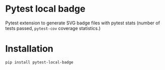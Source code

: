 # Pytest local badge

Pytest extension to generate SVG badge files with pytest stats (number of tests passed, `pytest-cov` coverage statistics.)

# Installation

`pip install pytest-local-badge`
